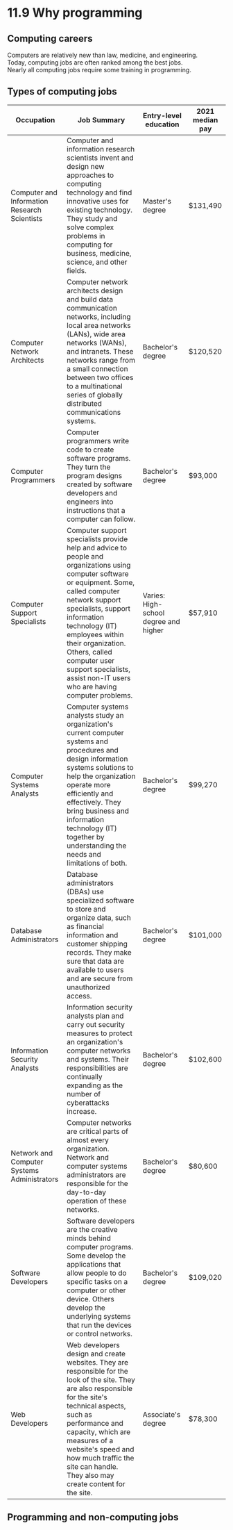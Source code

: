 # 11.9 Why programming

## Computing careers
Computers are relatively new than law, medicine, and engineering.   
Today, computing jobs are often ranked among the best jobs.   
Nearly all computing jobs require some training in programming.   

## Types of computing jobs
|Occupation|Job Summary|Entry-level education|2021 median pay|
|------|---|---|---|
|Computer and Information Research Scientists|Computer and information research scientists invent and design new approaches to computing technology and find innovative uses for existing technology. They study and solve complex problems in computing for business, medicine, science, and other fields.|Master's degree|$131,490|
|Computer Network Architects|Computer network architects design and build data communication networks, including local area networks (LANs), wide area networks (WANs), and intranets. These networks range from a small connection between two offices to a multinational series of globally distributed communications systems.|Bachelor's degree|$120,520|
|Computer Programmers|Computer programmers write code to create software programs. They turn the program designs created by software developers and engineers into instructions that a computer can follow.|Bachelor's degree|$93,000|
|Computer Support Specialists|Computer support specialists provide help and advice to people and organizations using computer software or equipment. Some, called computer network support specialists, support information technology (IT) employees within their organization. Others, called computer user support specialists, assist non-IT users who are having computer problems.|Varies: High-school degree and higher|$57,910|
|Computer Systems Analysts|Computer systems analysts study an organization's current computer systems and procedures and design information systems solutions to help the organization operate more efficiently and effectively. They bring business and information technology (IT) together by understanding the needs and limitations of both.|Bachelor's degree|$99,270|
|Database Administrators|Database administrators (DBAs) use specialized software to store and organize data, such as financial information and customer shipping records. They make sure that data are available to users and are secure from unauthorized access.|Bachelor's degree|$101,000|
|Information Security Analysts|Information security analysts plan and carry out security measures to protect an organization's computer networks and systems. Their responsibilities are continually expanding as the number of cyberattacks increase.|Bachelor's degree|$102,600|
|Network and Computer Systems Administrators|Computer networks are critical parts of almost every organization. Network and computer systems administrators are responsible for the day-to-day operation of these networks.|Bachelor's degree|$80,600|
|Software Developers|Software developers are the creative minds behind computer programs. Some develop the applications that allow people to do specific tasks on a computer or other device. Others develop the underlying systems that run the devices or control networks.|Bachelor's degree|$109,020|
|Web Developers|Web developers design and create websites. They are responsible for the look of the site. They are also responsible for the site's technical aspects, such as performance and capacity, which are measures of a website's speed and how much traffic the site can handle. They also may create content for the site.|Associate's degree|$78,300|

## Programming and non-computing jobs
